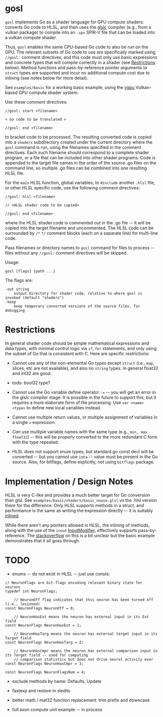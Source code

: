 # gosl

`gosl` implements Go as a shader language for GPU compute shaders: converts Go code to HLSL, and then uses the [glslc](https://github.com/google/shaderc) compiler (e.g., from a vulkan package) to compile into an `.spv` SPIR-V file that can be loaded into a vulkan compute shader.

Thus, `gosl` enables the same CPU-based Go code to also be run on the GPU.  The relevant subsets of Go code to use are specifically marked using `//gosl:` comment directives, and this code must only use basic expressions and concrete types that will compile correctly in a shader (see [Restrictions](#restrictions) below).  Method functions and pass-by-reference pointer arguments to `struct` types are supported and incur no additional compute cost due to inlining (see notes below for more detail).

See `examples/basic` for a working basic example, using the [vgpu](https://github.com/goki/vgpu) Vulkan-based GPU compute shader system.

Use these comment directives:

```
//gosl: start <filename>

< Go code to be translated >

//gosl: end <filename>
```

to bracket code to be processed.  The resulting converted code is copied into a `shaders` subdirectory created under the current directory where the `gosl` command is run, using the filenames specified in the comment directives.  Each such filename should correspond to a complete shader program, or a file that can be included into other shader programs.  Code is appended to the target file names in the order of the source .go files on the command line, so multiple .go files can be combined into one resulting HLSL file.

For the `main` HLSL function, global variables, to `#include` another `.hlsl` file, or other HLSL specific code, use the following comment directives:
```
//gosl: hlsl <filename>

// <HLSL shader code to be copied>

//gosl: end <filename>
```

where the HLSL shader code is commented out in the .go file -- it will be copied into the target filename and uncommented.  The HLSL code can be surrounded by `/*` `*/` comment blocks (each on a separate line) for multi-line code. 

Pass filenames or directory names to `gosl` command for files to process -- files without any `//gosl:` comment directives will be skipped.

Usage:

	gosl [flags] [path ...]

The flags are:

    -out string
    	output directory for shader code, relative to where gosl is invoked (default "shaders")
    -keep
    	keep temporary converted versions of the source files, for debugging

# Restrictions    

In general shader code should be simple mathematical expressions and data types, with minimal control logic via `if`, `for` statements, and only using the subset of Go that is consistent with C.  Here are specific restrictions:

* Cannot use any of the non-elemental Go types except `struct` (i.e., `map`, slices, etc are not available), and also no `string` types.  In general float32 and int32 are good.

* todo: bool32 type?

* Cannot use the Go variable define operator `:=`  -- you will get an error in the glslc compiler stage.  It is possible in the future to support this, but it requires a more elaborate form of file processing.  Use `var <name> <type>` to define new local variables instead.

* Cannot use multiple return values, or multiple assignment of variables in a single `=` expression.

* *Can* use multiple variable names with the same type (e.g., `min, max float32`) -- this will be properly converted to the more redundant C form with the type repeated.

* HLSL does not support enum types, but standard go const decl will be converted -- but you cannot use `iota` -- value must be present in the Go source.  Also, for bitflags, define explicitly, not using `bitflags` package.


# Implementation / Design Notes

HLSL is very C-like and provides a much better target for Go conversion than glsl.  See `examples/basic/shaders/basic_nouse.glsl` vs the .hlsl version there for the difference.  Only HLSL supports methods in a struct, and performance is the same as writing the expression directly -- it is suitably [inlined](https://learn.microsoft.com/en-us/windows/win32/direct3dhlsl/dx-graphics-hlsl-function-syntax).

While there aren't any pointers allowed in HLSL, the inlining of methods, along with the use of the `inout` [InputModifier](https://learn.microsoft.com/en-us/windows/win32/direct3dhlsl/dx-graphics-hlsl-function-parameters), effectively supports pass-by-reference.  The [stackoverflow](https://stackoverflow.com/questions/28527622/shaders-function-parameters-performance/28577878#28577878) on this is a bit unclear but the basic example demonstrates that it all goes through.

    
# TODO

* enums -- do not exist in HLSL -- just use consts:

```
// NeuronFlags are bit-flags encoding relevant binary state for neurons
typedef int NeuronFlags;

	// NeuronOff flag indicates that this neuron has been turned off (i.e., lesioned)
const NeuronFlags NeuronOff = 0;

	// NeuronHasExt means the neuron has external input in its Ext field
const NeuronFlags NeuronHasExt = 1;

	// NeuronHasTarg means the neuron has external target input in its Target field
const NeuronFlags NeuronHasTarg = 2;

	// NeuronHasCmpr means the neuron has external comparison input in its Target field -- used for computing
	// comparison statistics but does not drive neural activity ever
const NeuronFlags NeuronHasCmpr = 3;

const NeuronFlags NeuronFlagsNum = 4;
```

* exclude methods by name: Defaults, Update

* fastexp and restore in sledits

* better math / mat32 function replacement: trim prefix and downcase

* full axon compute unit example -- in process



